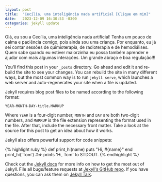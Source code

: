 ```yaml
---
layout: post
title:  "Cecília, uma inteligência nada artificial [Clique em mim]"
date:   2023-12-09 16:30:53 -0300
categories: jekyll update
---
```

Olá, eu sou a Cecília, uma inteligência nada artificial! Tenha um pouco de calma e paciência comigo, pois ainda sou uma criança. Por enquanto, eu já sei contar sessões de quimioterapia, de radioterapia e de hemodiálises. 
Quem sabe quando eu estiver maiorzinha eu possa também aprender e ajudar com mais algumas interações. 
Um grande abraço e boa regulação!!!

You’ll find this post in your `_posts` directory. Go ahead and edit it and re-build the site to see your changes. You can rebuild the site in many different ways, but the most common way is to run `jekyll serve`, which launches a web server and auto-regenerates your site when a file is updated.

Jekyll requires blog post files to be named according to the following format:

`YEAR-MONTH-DAY-title.MARKUP`

Where `YEAR` is a four-digit number, `MONTH` and `DAY` are both two-digit numbers, and `MARKUP` is the file extension representing the format used in the file. After that, include the necessary front matter. Take a look at the source for this post to get an idea about how it works.

Jekyll also offers powerful support for code snippets:

{% highlight ruby %}
def print_hi(name)
  puts "Hi, #{name}"
end
print_hi('Tom')
#=> prints 'Hi, Tom' to STDOUT.
{% endhighlight %}

Check out the [Jekyll docs][jekyll-docs] for more info on how to get the most out of Jekyll. File all bugs/feature requests at [Jekyll’s GitHub repo][jekyll-gh]. If you have questions, you can ask them on [Jekyll Talk][jekyll-talk].

[jekyll-docs]: https://jekyllrb.com/docs/home
[jekyll-gh]:   https://github.com/jekyll/jekyll
[jekyll-talk]: https://talk.jekyllrb.com/
